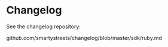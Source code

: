 # Changelog

See the changelog repository:

github.com/smartystreets/changelog/blob/master/sdk/ruby.md
